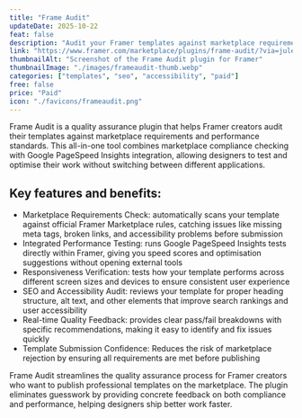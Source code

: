 ```yaml
---
title: "Frame Audit"
updateDate: 2025-10-22
feat: false
description: "Audit your Framer templates against marketplace requirements and performance standards."
link: "https://www.framer.com/marketplace/plugins/frame-audit/?via=julesvcode"
thumbnailAlt: "Screenshot of the Frame Audit plugin for Framer"
thumbnailImage: "./images/frameaudit-thumb.webp"
categories: ["templates", "seo", "accessibility", "paid"]
free: false
price: "Paid"
icon: "./favicons/frameaudit.png"
---
```


Frame Audit is a quality assurance plugin that helps Framer creators audit their templates against marketplace requirements and performance standards. This all-in-one tool combines marketplace compliance checking with Google PageSpeed Insights integration, allowing designers to test and optimise their work without switching between different applications.

## Key features and benefits:

- Marketplace Requirements Check: automatically scans your template against official Framer Marketplace rules, catching issues like missing meta tags, broken links, and accessibility problems before submission
- Integrated Performance Testing: runs Google PageSpeed Insights tests directly within Framer, giving you speed scores and optimisation suggestions without opening external tools
- Responsiveness Verification: tests how your template performs across different screen sizes and devices to ensure consistent user experience
- SEO and Accessibility Audit: reviews your template for proper heading structure, alt text, and other elements that improve search rankings and user accessibility
- Real-time Quality Feedback: provides clear pass/fail breakdowns with specific recommendations, making it easy to identify and fix issues quickly
- Template Submission Confidence: Reduces the risk of marketplace rejection by ensuring all requirements are met before publishing

Frame Audit streamlines the quality assurance process for Framer creators who want to publish professional templates on the marketplace. The plugin eliminates guesswork by providing concrete feedback on both compliance and performance, helping designers ship better work faster.